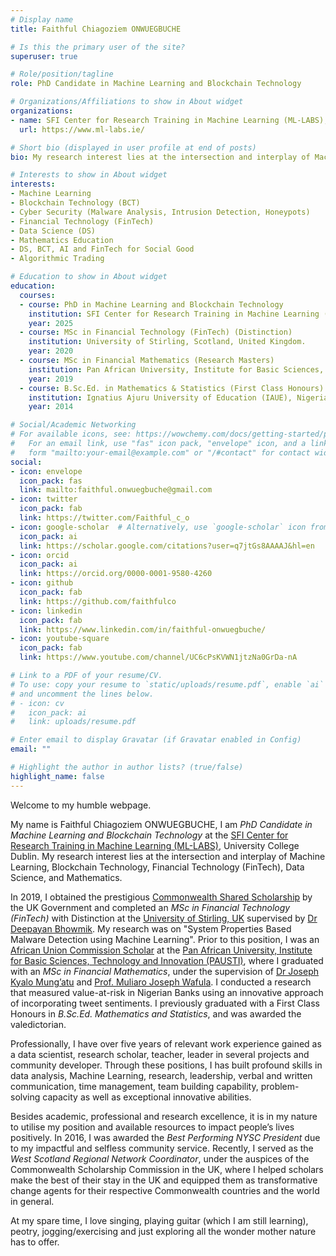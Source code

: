 ```yaml
---
# Display name
title: Faithful Chiagoziem ONWUEGBUCHE

# Is this the primary user of the site?
superuser: true

# Role/position/tagline
role: PhD Candidate in Machine Learning and Blockchain Technology

# Organizations/Affiliations to show in About widget
organizations:
- name: SFI Center for Research Training in Machine Learning (ML-LABS), University College Dublin.
  url: https://www.ml-labs.ie/

# Short bio (displayed in user profile at end of posts)
bio: My research interest lies at the intersection and interplay of Machine Learning, Blockchain Technology, Financial Technology (FinTech), Data Science, and Mathematics.

# Interests to show in About widget
interests:
- Machine Learning
- Blockchain Technology (BCT)
- Cyber Security (Malware Analysis, Intrusion Detection, Honeypots)
- Financial Technology (FinTech) 
- Data Science (DS)
- Mathematics Education
- DS, BCT, AI and FinTech for Social Good 
- Algorithmic Trading

# Education to show in About widget
education:
  courses:
  - course: PhD in Machine Learning and Blockchain Technology
    institution: SFI Center for Research Training in Machine Learning (ML-LABS), University College Dublin, Ireland.
    year: 2025
  - course: MSc in Financial Technology (FinTech) (Distinction)
    institution: University of Stirling, Scotland, United Kingdom.
    year: 2020
  - course: MSc in Financial Mathematics (Research Masters)
    institution: Pan African University, Institute for Basic Sciences, Technology and Innovation (PAUSTI), Kenya.
    year: 2019
  - course: B.Sc.Ed. in Mathematics & Statistics (First Class Honours)
    institution: Ignatius Ajuru University of Education (IAUE), Nigeria.
    year: 2014

# Social/Academic Networking
# For available icons, see: https://wowchemy.com/docs/getting-started/page-builder/#icons
#   For an email link, use "fas" icon pack, "envelope" icon, and a link in the
#   form "mailto:your-email@example.com" or "/#contact" for contact widget.
social:
- icon: envelope
  icon_pack: fas
  link: mailto:faithful.onwuegbuche@gmail.com
- icon: twitter
  icon_pack: fab
  link: https://twitter.com/Faithful_c_o
- icon: google-scholar  # Alternatively, use `google-scholar` icon from `ai` icon pack
  icon_pack: ai
  link: https://scholar.google.com/citations?user=q7jtGs8AAAAJ&hl=en
- icon: orcid
  icon_pack: ai
  link: https://orcid.org/0000-0001-9580-4260
- icon: github
  icon_pack: fab
  link: https://github.com/faithfulco
- icon: linkedin
  icon_pack: fab
  link: https://www.linkedin.com/in/faithful-onwuegbuche/
- icon: youtube-square
  icon_pack: fab
  link: https://www.youtube.com/channel/UC6cPsKVWN1jtzNa0GrDa-nA

# Link to a PDF of your resume/CV.
# To use: copy your resume to `static/uploads/resume.pdf`, enable `ai` icons in `params.toml`, 
# and uncomment the lines below.
# - icon: cv
#   icon_pack: ai
#   link: uploads/resume.pdf

# Enter email to display Gravatar (if Gravatar enabled in Config)
email: ""

# Highlight the author in author lists? (true/false)
highlight_name: false
---
```

Welcome to my humble webpage.

My name is Faithful Chiagoziem ONWUEGBUCHE, I am _PhD Candidate in Machine Learning and Blockchain Technology_ at the [SFI Center for Research Training in Machine Learning (ML-LABS)](https://www.ml-labs.ie/), University College Dublin. My research interest lies at the intersection and interplay of Machine Learning, Blockchain Technology, Financial Technology (FinTech), Data Science, and Mathematics.

In 2019, I obtained the prestigious [Commonwealth Shared Scholarship](https://cscuk.fcdo.gov.uk/scholarships/commonwealth-shared-scholarships/) by the UK Government and completed an _MSc in Financial Technology (FinTech)_ with Distinction at the [University of Stirling, UK](https://www.stir.ac.uk/courses/pg-taught/fintech/) supervised by [Dr Deepayan Bhowmik](http://www.cs.stir.ac.uk/~dbh/). My research was on "System Properties Based Malware Detection using Machine Learning". Prior to this position, I was an [African Union Commission Scholar](https://au.int/en/overview) at the [Pan African University, Institute for Basic Sciences, Technology and Innovation (PAUSTI)](https://pau-au.africa/), where I graduated with an _MSc in Financial Mathematics_, under the supervision of [Dr Joseph Kyalo Mung’atu](http://www.jkuat.ac.ke/departments/statistics/joseph-kyalo-mungatu-3/) and [Prof. Muliaro Joseph Wafula](https://codata.org/blog/2018/10/01/muliaro-wafula-candidacy-for-codata-executive-committee-2/). I conducted a research that measured value-at-risk in Nigerian Banks using an innovative approach of incorporating tweet sentiments. I previously graduated with a First Class Honours in _B.Sc.Ed. Mathematics and Statistics_, and was awarded the valedictorian.

Professionally, I have over five years of relevant work experience gained as a data scientist, research scholar, teacher, leader in several projects and community developer. Through these positions, I has built profound skills in data analysis, Machine Learning, research, leadership, verbal and written communication, time management, team building capability, problem-solving capacity as well as exceptional innovative abilities. 
  
Besides academic, professional and research excellence, it is in my nature to utilise my position and available resources to impact people’s lives positively. In 2016, I was awarded the _Best Performing NYSC President_ due to my impactful and selfless community service. Recently, I served as the _West Scotland Regional Network Coordinator_, under the auspices of the Commonwealth Scholarship Commission in the UK, where I helped scholars make the best of their stay in the UK and equipped them as transformative change agents for their respective Commonwealth countries and the world in general. 

At my spare time, I love singing, playing guitar (which I am still learning), peotry, jogging/exercising and just exploring all the wonder mother nature has to offer.  
